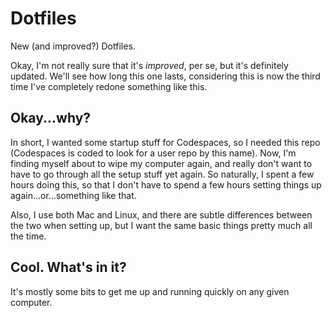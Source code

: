 # Dotfiles

New (and improved?) Dotfiles.

Okay, I'm not really sure that it's *improved*, per se, but it's definitely updated. We'll see how long this one lasts, considering this is now the third time I've completely redone something like this.

## Okay...why?

In short, I wanted some startup stuff for Codespaces, so I needed this repo (Codespaces is coded to look for a user repo by this name). Now, I'm finding myself about to wipe my computer again, and really don't want to have to go through all the setup stuff yet again. So naturally, I spent a few hours doing this, so that I don't have to spend a few hours setting things up again...or...something like that.

Also, I use both Mac and Linux, and there are subtle differences between the two when setting up, but I want the same basic things pretty much all the time.

## Cool. What's in it?

It's mostly some bits to get me up and running quickly on any given computer.

